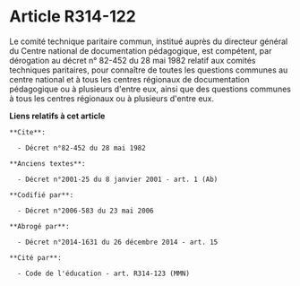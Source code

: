 # Article R314-122

Le comité technique paritaire commun, institué auprès du directeur général du Centre national de documentation pédagogique,
est compétent, par dérogation au décret n° 82-452 du 28 mai 1982 relatif aux comités techniques paritaires, pour connaître de
toutes les questions communes au centre national et à tous les centres régionaux de documentation pédagogique ou à plusieurs
d'entre eux, ainsi que des questions communes à tous les centres régionaux ou à plusieurs d'entre eux.

**Liens relatifs à cet article**

	**Cite**:

	  - Décret n°82-452 du 28 mai 1982

	**Anciens textes**:

	  - Décret n°2001-25 du 8 janvier 2001 - art. 1 (Ab)

	**Codifié par**:

	  - Décret n°2006-583 du 23 mai 2006

	**Abrogé par**:

	  - Décret n°2014-1631 du 26 décembre 2014 - art. 15

	**Cité par**:

	  - Code de l'éducation - art. R314-123 (MMN)
